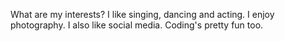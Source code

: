 What are my interests?
I like singing, dancing and acting.
I enjoy photography.
I also like social media.
Coding's pretty fun too.
